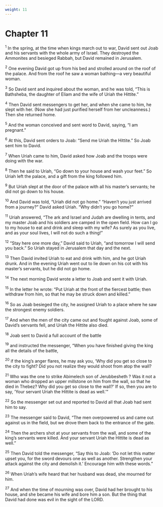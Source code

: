 ```yaml
---
weight: 11
---
```


# Chapter 11

<sup>1</sup> In the spring, at the time when kings march out to war, David sent out Joab and his servants with the whole army of Israel. They destroyed the Ammonites and besieged Rabbah, but David remained in Jerusalem. 

<sup>2</sup> One evening David got up from his bed and strolled around on the roof of the palace. And from the roof he saw a woman bathing—a very beautiful woman. 

<sup>3</sup> So David sent and inquired about the woman, and he was told, “This is Bathsheba, the daughter of Eliam and the wife of Uriah the Hittite.” 

<sup>4</sup> Then David sent messengers to get her, and when she came to him, he slept with her. (Now she had just purified herself from her uncleanness.) Then she returned home. 

<sup>5</sup> And the woman conceived and sent word to David, saying, “I am pregnant.” 

<sup>6</sup> At this, David sent orders to Joab: “Send me Uriah the Hittite.” So Joab sent him to David. 

<sup>7</sup> When Uriah came to him, David asked how Joab and the troops were doing with the war. 

<sup>8</sup> Then he said to Uriah, “Go down to your house and wash your feet.” So Uriah left the palace, and a gift from the king followed him. 

<sup>9</sup> But Uriah slept at the door of the palace with all his master’s servants; he did not go down to his house. 

<sup>10</sup> And David was told, “Uriah did not go home.” “Haven’t you just arrived from a journey?” David asked Uriah. “Why didn’t you go home?” 

<sup>11</sup> Uriah answered, “The ark and Israel and Judah are dwelling in tents, and my master Joab and his soldiers are camped in the open field. How can I go to my house to eat and drink and sleep with my wife? As surely as you live, and as your soul lives, I will not do such a thing!” 

<sup>12</sup> “Stay here one more day,” David said to Uriah, “and tomorrow I will send you back.” So Uriah stayed in Jerusalem that day and the next. 

<sup>13</sup> Then David invited Uriah to eat and drink with him, and he got Uriah drunk. And in the evening Uriah went out to lie down on his cot with his master’s servants, but he did not go home. 

<sup>14</sup> The next morning David wrote a letter to Joab and sent it with Uriah. 

<sup>15</sup> In the letter he wrote: “Put Uriah at the front of the fiercest battle; then withdraw from him, so that he may be struck down and killed.” 

<sup>16</sup> So as Joab besieged the city, he assigned Uriah to a place where he saw the strongest enemy soldiers. 

<sup>17</sup> And when the men of the city came out and fought against Joab, some of David’s servants fell, and Uriah the Hittite also died. 

<sup>18</sup> Joab sent to David a full account of the battle 

<sup>19</sup> and instructed the messenger, “When you have finished giving the king all the details of the battle, 

<sup>20</sup> if the king’s anger flares, he may ask you, ‘Why did you get so close to the city to fight? Did you not realize they would shoot from atop the wall? 

<sup>21</sup> Who was the one to strike Abimelech son of Jerubbesheth ? Was it not a woman who dropped an upper millstone on him from the wall, so that he died in Thebez? Why did you get so close to the wall?’ If so, then you are to say, ‘Your servant Uriah the Hittite is dead as well.’” 

<sup>22</sup> So the messenger set out and reported to David all that Joab had sent him to say. 

<sup>23</sup> The messenger said to David, “The men overpowered us and came out against us in the field, but we drove them back to the entrance of the gate. 

<sup>24</sup> Then the archers shot at your servants from the wall, and some of the king’s servants were killed. And your servant Uriah the Hittite is dead as well.” 

<sup>25</sup> Then David told the messenger, “Say this to Joab: ‘Do not let this matter upset you, for the sword devours one as well as another. Strengthen your attack against the city and demolish it.’ Encourage him with these words.” 

<sup>26</sup> When Uriah’s wife heard that her husband was dead, she mourned for him. 

<sup>27</sup> And when the time of mourning was over, David had her brought to his house, and she became his wife and bore him a son. But the thing that David had done was evil in the sight of the LORD. 


